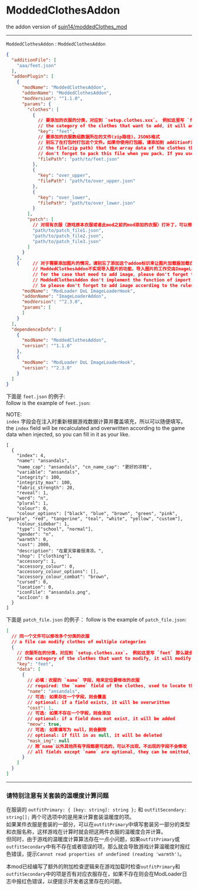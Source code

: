 # ModdedClothesAddon

the addon version of [suin14/moddedClothes_mod](https://github.com/suin14/moddedClothes_mod)

---

`ModdedClothesAddon` : `ModdedClothesAddon`

```json lines
{
  "additionFile": [
    "aaa/feet.json"
  ],
  "addonPlugin": [
    {
      "modName": "ModdedClothesAddon",
      "addonName": "ModdedClothesAddon",
      "modVersion": "^1.1.0",
      "params": {
        "clothes": [
          {
            // 要添加的衣服的分类，对应到 `setup.clothes.xxx`。 例如这里写 `feet` 那么就会添加到 `setup.clothes.feet`
            // the category of the clothes that want to add, it will add to `setup.clothes.xxx`. For example, if you write `feet` here, it will add to `setup.clothes.feet`
            "key": "feet",
            // 要添加的衣服数组数据所在的文件(zip路径)，JSON5格式
            // 别忘了在打包时打包这个文件。如果你使用打包器，请添加到 additionFile 列表中
            // the file(zip path) that the array data of the clothes that want to add. JSON5 format
            // don't forget to pack this file when you pack. If you use packer, please add it to the additionFile list
            "filePath": "path/to/feet.json"
          },
          {
            "key": "over_upper",
            "filePath": "path/to/over_upper.json"
          },
          {
            "key": "over_lower",
            "filePath": "path/to/over_lower.json"
          }
        ],
        "patch": [
          // 对现有衣服（游戏原本衣服或者此mod之前的mod添加的衣服）打补丁，可以修改或删除衣服的属性
          "path/to/patch_file1.json",
          "path/to/patch_file2.json",
          "path/to/patch_file3.json"
        ]
      }
    },
    {     // 对于需要添加图片的情况，请别忘了添加这个addon标识来让图片加载器加载衣服的图片
          // ModdedClothesAddon不实现导入图片的功能，导入图片的工作交由ImageLoaderAddon来完成。所以请别忘了按照ImageLoaderAddon的规则来添加图片
          // for the case that need to add image, please don't forget to add this addon mark to let the image loader load the image of the clothes
          // ModdedClothesAddon don't implement the function of import image, the work of import image is completed by ImageLoaderAddon. 
          // So please don't forget to add image according to the rules of ImageLoaderAddon
      "modName": "ModLoader DoL ImageLoaderHook",
      "addonName": "ImageLoaderAddon",
      "modVersion": "^2.3.0",
      "params": [
      ]
    }
  ],
  "dependenceInfo": [
    {
      "modName": "ModdedClothesAddon",
      "version": "^1.1.0"
    },
    {
      "modName": "ModLoader DoL ImageLoaderHook",
      "version": "^2.3.0"
    }
  ]
}
```

下面是 `feet.json` 的例子:  
follow is the example of `feet.json`:  

NOTE:  
`index` 字段会在注入时重新根据游戏数据计算并覆盖填充，所以可以随便填写。  
the `index` field will be recalculated and overwritten according to the game data when injected, so you can fill in it as your like.  


```json5
[
  {
    "index": 4,
    "name": "ansandals",
    "name_cap": "ansandals", "cn_name_cap": "更好的凉鞋",
    "variable": "ansandals",
    "integrity": 100,
    "integrity_max": 100,
    "fabric_strength": 20,
    "reveal": 1,
    "word": "n",
    "plural": 1,
    "colour": 0,
    "colour_options": ["black", "blue", "brown", "green", "pink", "purple", "red", "tangerine", "teal", "white", "yellow", "custom"],
    "colour_sidebar": 1,
    "type": ["school", "normal"],
    "gender": "n",
    "warmth": 0,
    "cost": 2000,
    "description": "在夏天穿着很清凉。",
    "shop": ["clothing"],
    "accessory": 1,
    "accessory_colour": 0,
    "accessory_colour_options": [],
    "accessory_colour_combat": "brown",
    "cursed": 0,
    "location": 0,
    "iconFile": "ansandals.png",
    "accIcon": 0
  }
]
```

下面是 `patch_file.json` 的例子：
follow is the example of `patch_file.json`:

```json lines
[
  // 同一个文件可以修改多个分类的衣服
  // a file can modify clothes of multiple categories
  {
    // 衣服所在的分类，对应到 `setup.clothes.xxx`。 例如这里写 `feet` 那么就会修改 `setup.clothes.feet` 下的内容
    // the category of the clothes that want to modify, it will modify the content under `setup.clothes.xxx`. For example, if you write `feet` here, it will modify the content under `setup.clothes.feet`
    "key": "feet",
    "data": [
      {
        // 必填：衣服的 `name` 字段，用来定位要修改的衣服
        // required: the `name` field of the clothes, used to locate the clothes to be modified
        "name": "ansandals",
        // 可选: 如果存在一个字段，则会覆盖
        // optional: if a field exists, it will be overwritten
        "cost": 1,
        // 可选: 如果不存在一个字段，则会添加
        // optional: if a field does not exist, it will be added
        "meow": true,
        // 可选: 如果填写为 null，则会删除
        // optional: if fill in as null, it will be deleted
        "mask_img": null
        // 除`name`以外其他所有字段都是可选的，可以不出现，不出现的字段不会修改
        // all fields except `name` are optional, they can be omitted, and the fields that are not omitted will not be modified
      }
    ]
  }
]
```


---

### 请特别注意有关套装的温暖度计算问题

在服装的 `outfitPrimary: { [key: string]: string };` 和 `outfitSecondary: string[];` 两个可选项中的是用来计算套装温暖度的项。  
如果某件衣服是套装的一部分，可以在`outfitPrimary`中填写套装另一部分的类型和衣服名称，这样游戏在计算时就会把这两件衣服的温暖度合并计算。  
但同时，由于游戏的温暖度计算算法存在一点小问题，如果`outfitPrimary`或`outfitSecondary`中有不存在或者错误的项，那么就会导致游戏计算温暖度时报红色错误，提示`Cannot read properties of undefined (reading 'warmth')`。

本mod已经编写了额外的附加检查逻辑来在游戏加载时检查`outfitPrimary`和`outfitSecondary`中的项是否有对应衣服存在，如果不存在则会在ModLoader日志中报红色错误，以便提示开发者这里存在的问题。



